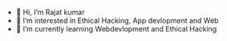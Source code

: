 - 👋 Hi, I’m Rajat kumar
- 👀 I’m interested in Ethical Hacking, App devlopment and Web
- 🌱 I’m currently learning Webdevlopment and Ethical Hacking

<!---
itsRajatkumar/itsRajatkumar is a ✨ special ✨ repository because its `README.md` (this file) appears on your GitHub profile.
You can click the Preview link to take a look at your changes.
--->
